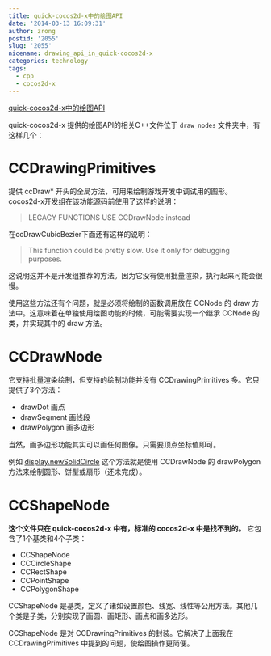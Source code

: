```yaml
---
title: quick-cocos2d-x中的绘图API
date: '2014-03-13 16:09:31'
author: zrong
postid: '2055'
slug: '2055'
nicename: drawing_api_in_quick-cocos2d-x
categories: technology
tags:
  - cpp
  - cocos2d-x
---
```


[quick-cocos2d-x中的绘图API](https://blog.zengrong.net/post/2055.html)

quick-cocos2d-x 提供的绘图API的相关C++文件位于 `draw_nodes` 文件夹中，有这样几个：

# CCDrawingPrimitives  

提供 ccDraw\* 开头的全局方法，可用来绘制游戏开发中调试用的图形。cocos2d-x开发组在该功能源码前使用了这样的说明：

>LEGACY FUNCTIONS
>USE CCDrawNode instead

在ccDrawCubicBezier下面还有这样的说明：<!--more-->

>This function could be pretty slow. Use it only for debugging purposes. 

这说明这并不是开发组推荐的方法。因为它没有使用批量渲染，执行起来可能会很慢。

使用这些方法还有个问题，就是必须将绘制的函数调用放在 CCNode 的 draw 方法中。这意味着在单独使用绘图功能的时候，可能需要实现一个继承 CCNode 的类，并实现其中的 draw 方法。

# CCDrawNode

它支持批量渲染绘制，但支持的绘制功能并没有 CCDrawingPrimitives 多。它只提供了3个方法：

* drawDot 画点
* drawSegment 画线段 
* drawPolygon 画多边形 

当然，画多边形功能其实可以画任何图像。只需要顶点坐标值即可。

例如 [display.newSolidCircle][1] 这个方法就是使用 CCDrawNode 的 drawPolygon 方法来绘制圆形、饼型或扇形（还未完成）。

# CCShapeNode

**这个文件只在 quick-cocos2d-x 中有，标准的 cocos2d-x 中是找不到的。** 它包含了1个基类和4个子类：

* CCShapeNode
* CCCircleShape
* CCRectShape
* CCPointShape
* CCPolygonShape

CCShapeNode 是基类，定义了诸如设置颜色、线宽、线性等公用方法。其他几个类是子类，分别实现了画圆、画矩形、画点和画多边形。

CCShapeNode 是对 CCDrawingPrimitives 的封装。它解决了上面我在 CCDrawingPrimitives 中提到的问题，使绘图操作更简便。

[1]: https://github.com/zrong/quick-cocos2d-x/blob/develop/framework/display.lua
